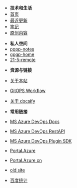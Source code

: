 - **技术和生活**
- [首页](index)
- [最近更新](c/w/2021-notes.md)
- [笔记](c/w/2021-notes.md)
- [原创内容](c/w/artilcles.md)

<!-- 

- **游戏和娱乐**
- [最近更新](c/g/2021.md)
- [笔记](c/g/2021.md)
- [原创内容](c/g/artilcles.md) 
-->


- **私人空间**
- [pppp-notes](https://github.com/limin-sites/p/tree/main/notes)
- [gpgp-home](https://github.com/limin-sites/gp)
- [21-5-remote](21-5-remote)

<!-- - [笔记](c/p/2021.md)
  - [21-5](docs/p/notes/21-5.md)
  - [21-5-remote](21-5-remote)
  - [21-6-remote](21-6-remote)
  - [21-7-remote](21-7-remote)
  - [gp](c/gp/README.md) -->


- **资源与链接**
- [关于本站](README.md)
- [GitOPS Workflow](content/GitOPSworkflow)
- [关于 docsify](docsify.md)

- **常用链接**
- [MS Azure DevOps Docs](https://docs.microsoft.com/en-us/azure/devops/?view=azure-devops)
- [MS Azure DevOps RestAPI](https://docs.microsoft.com/en-us/rest/api/azure/devops/)
- [MS Azure DevOps Plugin SDK](https://docs.microsoft.com/en-us/javascript/api/azure-devops-extension-sdk/)
- [Portal.Azure](https://portal.azure.com/)
- [Portal.Azure.cn](https://portal.azure.cn/)
- [old site](https://liminany.github.io/m/#!index.md)
- [百度统计](https://tongji.baidu.com/web/9926961/trend/latest?siteId=17009522)
<!-- - [其他]()
  - [其他](c/g-index.md) -->

<!-- - [![Twitter](/assets/img/twitter.svg)@jhildenbiddle](http://twitter.com/jhildenbiddle) -->

